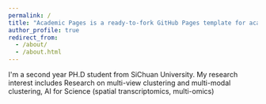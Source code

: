 ```yaml
---
permalink: /
title: "Academic Pages is a ready-to-fork GitHub Pages template for academic personal websites"
author_profile: true
redirect_from: 
  - /about/
  - /about.html
---
```


I'm a second year PH.D student from SiChuan University. My research interest includes Research on multi-view clustering and multi-modal clustering, AI for Science (spatial transcriptomics, multi-omics)



                       
